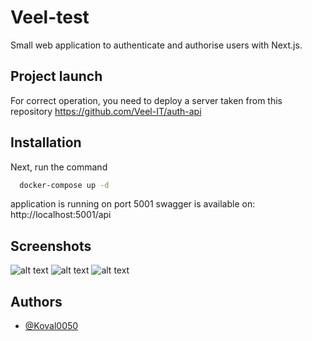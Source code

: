 
# Veel-test

Small web application to authenticate and authorise users with  Next.js.

## Project launch
For correct operation, you need to deploy a server taken from this repository https://github.com/Veel-IT/auth-api





## Installation

Next, run the command 

```bash
  docker-compose up -d
```
    

application is running on port 5001 swagger is available on: http://localhost:5001/api
## Screenshots

![alt text](https://github.com/Koval0050/veel-test/public/homePage.png?raw=true)
![alt text](https://github.com/Koval0050/veel-test/public/register.png?raw=true)
![alt text](https://github.com/Koval0050/veel-test/public/login.png?raw=true)


## Authors

- [@Koval0050](https://github.com/Koval0050)

